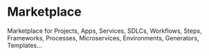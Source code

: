 # Marketplace

Marketplace for Projects, Apps, Services, SDLCs, Workflows, Steps, Frameworks, Processes, Microservices, Environments, Generators, Templates...
